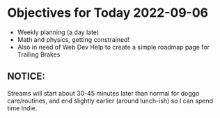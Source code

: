 # Objectives for Today 2022-09-06

- Weekly planning (a day late)
- Math and physics, getting constrained!
- Also in need of Web Dev Help to create a simple roadmap page for Trailing Brakes

## NOTICE:

Streams will start about 30-45 minutes later than normal for doggo care/routines, and end slightly earlier (around lunch-ish) so I can spend time Indie.
